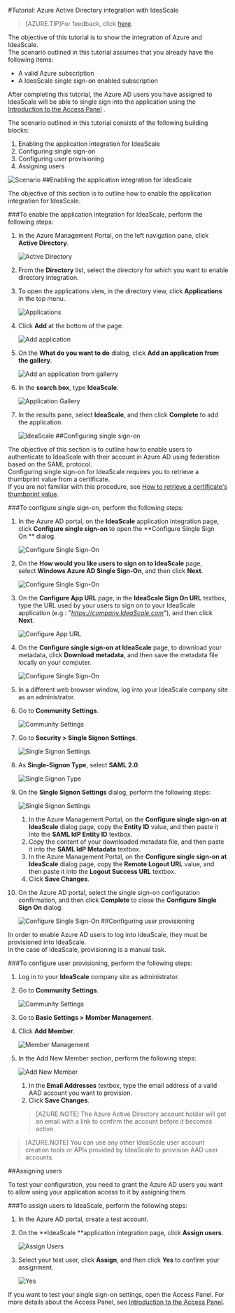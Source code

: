 <properties 
    pageTitle="Tutorial: Azure Active Directory integration with IdeaScale | Windows Azure" 
    description="Learn how to use IdeaScale with Azure Active Directory to enable single sign-on, automated provisioning, and more!" 
    services="active-directory" 
    authors="markusvi"  
    documentationCenter="na" 
    manager="stevenpo"/>
<tags
	ms.service="active-directory"
	ms.date="10/22/2015"
	wacn.date=""/>

#Tutorial: Azure Active Directory integration with IdeaScale
<!-- keep by customization: begin -->
>[AZURE.TIP]For feedback, click [here](http://go.microsoft.com/fwlink/?LinkId=529830).
<!-- keep by customization: end -->
  
The objective of this tutorial is to show the integration of Azure and IdeaScale.  
The scenario outlined in this tutorial assumes that you already have the following items:

-   A valid Azure subscription
-   A IdeaScale single sign-on enabled subscription
  
After completing this tutorial, the Azure AD users you have assigned to IdeaScale will be able to single sign into the application using the [Introduction to the Access <!-- deleted by customization Panel](/documentation/articles/active-directory-saas-access-panel-introduction) --><!-- keep by customization: begin --> Panel](https://msdn.microsoft.com/zh-cn/library/dn308586) <!-- keep by customization: end -->.
  
The scenario outlined in this tutorial consists of the following building blocks:

1.  Enabling the application integration for IdeaScale
2.  Configuring single sign-on
3.  Configuring user provisioning
4.  Assigning users

![Scenario](./media/active-directory-saas-ideascale-tutorial/IC790838.png "Scenario")
##Enabling the application integration for IdeaScale
  
The objective of this section is to outline how to enable the application integration for IdeaScale.

###To enable the application integration for IdeaScale, perform the following steps:

1.  In the Azure Management Portal, on the left navigation pane, click **Active Directory**.

    ![Active Directory](./media/active-directory-saas-ideascale-tutorial/IC700993.png "Active Directory")

2.  From the **Directory** list, select the directory for which you want to enable directory integration.

3.  To open the applications view, in the directory view, click **Applications** in the top menu.

    ![Applications](./media/active-directory-saas-ideascale-tutorial/IC700994.png "Applications")

4.  Click **Add** at the bottom of the page.

    ![Add application](./media/active-directory-saas-ideascale-tutorial/IC749321.png "Add application")

5.  On the **What do you want to do** dialog, click **Add an application from the gallery**.

    ![Add an application from gallerry](./media/active-directory-saas-ideascale-tutorial/IC749322.png "Add an application from gallerry")

6.  In the **search box**, type **IdeaScale**.

    ![Application Gallery](./media/active-directory-saas-ideascale-tutorial/IC790841.png "Application Gallery")

7.  In the results pane, select **IdeaScale**, and then click **Complete** to add the application.

    ![IdeaScale](./media/active-directory-saas-ideascale-tutorial/IC790842.png "IdeaScale")
##Configuring single sign-on
  
The objective of this section is to outline how to enable users to authenticate to IdeaScale with their account in Azure AD using federation based on the SAML protocol.  
Configuring single sign-on for IdeaScale requires you to retrieve a thumbprint value from a certificate.  
If you are not familiar with this procedure, see [How to retrieve a certificate's thumbprint value](http://youtu.be/YKQF266SAxI).

###To configure single sign-on, perform the following steps:

1.  In the Azure AD portal, on the **IdeaScale** application integration page, click **Configure single sign-on** to open the **Configure Single Sign On ** dialog.

    ![Configure Single Sign-On](./media/active-directory-saas-ideascale-tutorial/IC790843.png "Configure Single Sign-On")

2.  On the **How would you like users to sign on to IdeaScale** page, select **Windows Azure AD Single Sign-On**, and then click **Next**.

    ![Configure Single Sign-On](./media/active-directory-saas-ideascale-tutorial/IC790844.png "Configure Single Sign-On")

3.  On the **Configure App URL** page, in the **IdeaScale Sign On URL** textbox, type the URL used by your users to sign on to your IdeaScale application (e.g.: "*https://company.IdeaScale.com*"), and then click **Next**.

    ![Configure App URL](./media/active-directory-saas-ideascale-tutorial/IC790845.png "Configure App URL")

4.  On the **Configure single sign-on at IdeaScale** page, to download your metadata, click **Download metadata**, and then save the metadata file locally on your computer.

    ![Configure Single Sign-On](./media/active-directory-saas-ideascale-tutorial/IC790846.png "Configure Single Sign-On")

5.  In a different web browser window, log into your IdeaScale company site as an administrator.

6.  Go to **Community Settings**.

    ![Community Settings](./media/active-directory-saas-ideascale-tutorial/IC790847.png "Community Settings")

7.  Go to **Security \> Single Signon Settings**.

    ![Single Signon Settings](./media/active-directory-saas-ideascale-tutorial/IC790848.png "Single Signon Settings")

8.  As **Single-Signon Type**, select **SAML 2.0**.

    ![Single Signon Type](./media/active-directory-saas-ideascale-tutorial/IC790849.png "Single Signon Type")

9.  On the **Single Signon Settings** dialog, perform the following steps:

    ![Single Signon Settings](./media/active-directory-saas-ideascale-tutorial/IC790850.png "Single Signon Settings")

    1.  In the Azure Management Portal, on the **Configure single sign-on at IdeaScale** dialog page, copy the **Entity ID** value, and then paste it into the **SAML IdP Entity ID** textbox.
    2.  Copy the content of your downloaded metadata file, and then paste it into the **SAML IdP Metadata** textbox.
    3.  In the Azure Management Portal, on the **Configure single sign-on at IdeaScale** dialog page, copy the **Remote Logout URL** value, and then paste it into the **Logout Success URL** textbox.
    4.  Click **Save Changes**.

10. On the Azure AD portal, select the single sign-on configuration confirmation, and then click **Complete** to close the **Configure Single Sign On** dialog.

    ![Configure Single Sign-On](./media/active-directory-saas-ideascale-tutorial/IC790851.png "Configure Single Sign-On")
##Configuring user provisioning
  
In order to enable Azure AD users to log into IdeaScale, they must be provisioned into IdeaScale.  
In the case of IdeaScale, provisioning is a manual task.

###To configure user provisioning, perform the following steps:

1.  Log in to your **IdeaScale** company site as administrator.

2.  Go to **Community Settings**.

    ![Community Settings](./media/active-directory-saas-ideascale-tutorial/IC790847.png "Community Settings")

3.  Go to **Basic Settings \> Member Management**.

4.  Click **Add Member**.

    ![Member Management](./media/active-directory-saas-ideascale-tutorial/IC790852.png "Member Management")

5.  In the Add New Member section, perform the following steps:

    ![Add New Member](./media/active-directory-saas-ideascale-tutorial/IC790853.png "Add New Member")

    1.  In the **Email Addresses** textbox, type the email address of a valid AAD account you want to provision.
    2.  Click **Save Changes**.

    >[AZURE.NOTE] The Azure Active Directory account holder will get an email with a link to confirm the account before it becomes active.

>[AZURE.NOTE] You can use any other IdeaScale user account creation tools or APIs provided by IdeaScale to provision AAD user accounts.

##Assigning users
  
To test your configuration, you need to grant the Azure AD users you want to allow using your application access to it by assigning them.

###To assign users to IdeaScale, perform the following steps:

1.  In the Azure AD portal, create a test account.

2.  On the **IdeaScale **application integration page, click **Assign users**.

    ![Assign Users](./media/active-directory-saas-ideascale-tutorial/IC790854.png "Assign Users")

3.  Select your test user, click **Assign**, and then click **Yes** to confirm your assignment.

    ![Yes](./media/active-directory-saas-ideascale-tutorial/IC767830.png "Yes")
  
If you want to test your single sign-on settings, open the Access Panel. For more details about the Access Panel, see [Introduction to the Access Panel](/documentation/articles/active-directory-saas-access-panel-introduction).